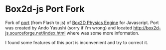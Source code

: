 Box2d-js Port Fork
==================

Fork of [port](http://box2d-js.sourceforge.net/index.html) (from Flash to js)
of [Box2D Physics Engine](http://box2d.org/) for Javascript.
Port was created by Ando Yasushi (sorry if i'm wrong) and located
http://box2d-js.sourceforge.net/index.html
where was some more information.

I found some features of this port is inconvenient and try to correct it.
